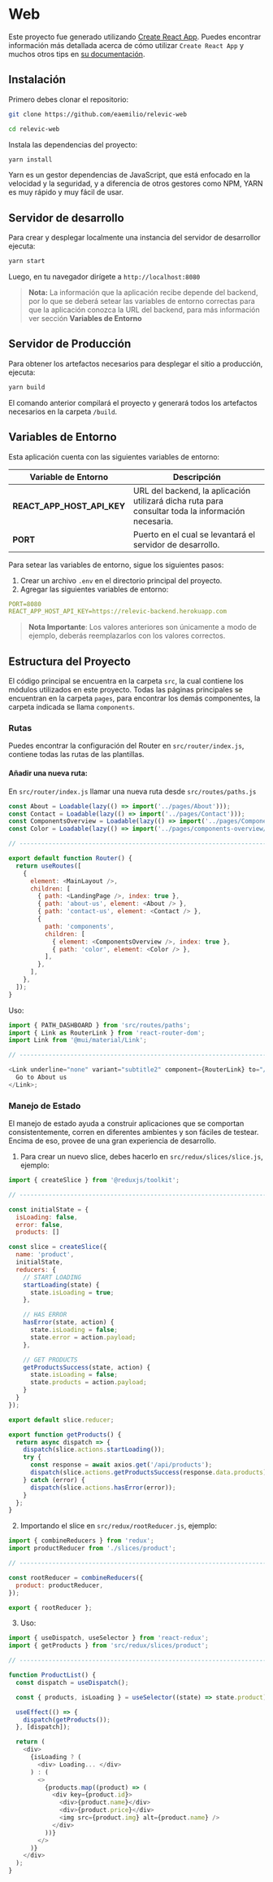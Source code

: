 # Web
Este proyecto fue generado utilizando [Create React App](https://github.com/facebook/create-react-app).
Puedes encontrar información más detallada acerca de cómo utilizar `Create React App` y muchos otros tips en [su documentación](https://facebook.github.io/create-react-app/).

## Instalación

Primero debes clonar el repositorio:
```sh
git clone https://github.com/eaemilio/relevic-web
```

```sh
cd relevic-web
```

Instala las dependencias del proyecto:

```sh
yarn install
```

Yarn es un gestor dependencias de JavaScript, que está enfocado en la velocidad y la seguridad, y a diferencia de otros gestores como NPM, YARN es muy rápido y muy fácil de usar.
## Servidor de desarrollo

Para crear y desplegar localmente una instancia del servidor de desarrollor ejecuta:

```sh
yarn start
```

Luego, en tu navegador dirígete a `http://localhost:8080`

>  **Nota:** La información que la aplicación recibe depende del backend, por lo que se deberá setear las variables de entorno correctas para que la aplicación conozca la URL del backend, para más información ver sección **Variables de Entorno**

## Servidor de Producción

Para obtener los artefactos necesarios para desplegar el sitio a producción, ejecuta:

```sh
yarn build
```
El comando anterior compilará el proyecto y generará todos los artefactos necesarios en la carpeta `/build`.


## Variables de Entorno

Esta aplicación cuenta con las siguientes variables de entorno:

| Variable de Entorno | Descripción |
|--|--|
| **REACT_APP_HOST_API_KEY** | URL del backend, la aplicación utilizará dicha ruta para consultar toda la información necesaria.  |
| **PORT** | Puerto en el cual se levantará el servidor de desarrollo. |

Para setear las variables de entorno, sigue los siguientes pasos:

1. Crear un archivo `.env` en el directorio principal del proyecto.
2. Agregar las siguientes variables de entorno:
   
```yaml
PORT=8080
REACT_APP_HOST_API_KEY=https://relevic-backend.herokuapp.com
```

> **Nota Importante**: Los valores anteriores son únicamente a modo de ejemplo, deberás reemplazarlos con los valores correctos. 

## Estructura del Proyecto
El código principal se encuentra en la carpeta `src`, la cual contiene los módulos utilizados en este proyecto. Todas las páginas principales se encuentran en la carpeta `pages`, para encontrar los demás componentes, la carpeta indicada se llama `components`.

### Rutas
Puedes encontrar la configuración del Router en `src/router/index.js`, contiene todas las rutas de las plantillas.

#### Añadir una nueva ruta:
En `src/router/index.js` llamar una nueva ruta desde `src/routes/paths.js`

```javascript
const About = Loadable(lazy(() => import('../pages/About')));
const Contact = Loadable(lazy(() => import('../pages/Contact')));
const ComponentsOverview = Loadable(lazy(() => import('../pages/ComponentsOverview')));
const Color = Loadable(lazy(() => import('../pages/components-overview/foundations/FoundationColor')));

// ----------------------------------------------------------------------

export default function Router() {
  return useRoutes([
    {
      element: <MainLayout />,
      children: [
        { path: <LandingPage />, index: true },
        { path: 'about-us', element: <About /> },
        { path: 'contact-us', element: <Contact /> },
        {
          path: 'components',
          children: [
            { element: <ComponentsOverview />, index: true },
            { path: 'color', element: <Color /> },
          ],
        },
      ],
    },
  ]);
}
```

Uso:
```javascript
import { PATH_DASHBOARD } from 'src/routes/paths';
import { Link as RouterLink } from 'react-router-dom';
import Link from '@mui/material/Link';

// ----------------------------------------------------------------------

<Link underline="none" variant="subtitle2" component={RouterLink} to="/about-us">
  Go to About us
</Link>;
```

### Manejo de Estado

El manejo de estado ayuda a construir aplicaciones que se comportan consistentemente, corren en diferentes ambientes y son fáciles de testear. Encima de eso, provee de una gran experiencia de desarrollo.

1. Para crear un nuevo slice, debes hacerlo en `src/redux/slices/slice.js`, ejemplo:

```javascript
import { createSlice } from '@reduxjs/toolkit';

// ----------------------------------------------------------------------

const initialState = {
  isLoading: false,
  error: false,
  products: []

const slice = createSlice({
  name: 'product',
  initialState,
  reducers: {
    // START LOADING
    startLoading(state) {
      state.isLoading = true;
    },

    // HAS ERROR
    hasError(state, action) {
      state.isLoading = false;
      state.error = action.payload;
    },

    // GET PRODUCTS
    getProductsSuccess(state, action) {
      state.isLoading = false;
      state.products = action.payload;
    }
  }
});

export default slice.reducer;

export function getProducts() {
  return async dispatch => {
    dispatch(slice.actions.startLoading());
    try {
      const response = await axios.get('/api/products');
      dispatch(slice.actions.getProductsSuccess(response.data.products));
    } catch (error) {
      dispatch(slice.actions.hasError(error));
    }
  };
}
```

2. Importando el slice en `src/redux/rootReducer.js`, ejemplo:
```javascript
import { combineReducers } from 'redux';
import productReducer from './slices/product';

// ----------------------------------------------------------------------

const rootReducer = combineReducers({
  product: productReducer,
});

export { rootReducer };
```

3. Uso:
```javascript
import { useDispatch, useSelector } from 'react-redux';
import { getProducts } from 'src/redux/slices/product';

// ----------------------------------------------------------------------

function ProductList() {
  const dispatch = useDispatch();

  const { products, isLoading } = useSelector((state) => state.product);

  useEffect(() => {
    dispatch(getProducts());
  }, [dispatch]);

  return (
    <div>
      {isLoading ? (
        <div> Loading... </div>
      ) : (
        <>
          {products.map((product) => (
            <div key={product.id}>
              <div>{product.name}</div>
              <div>{product.price}</div>
              <img src={product.img} alt={product.name} />
            </div>
          ))}
        </>
      )}
    </div>
  );
}
```